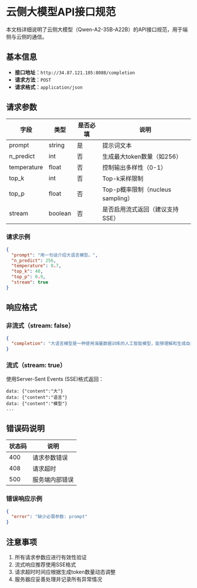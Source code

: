 # 云侧大模型API接口规范

本文档详细说明了云侧大模型（Qwen-A2-35B-A22B）的API接口规范，用于端侧与云侧的通信。

## 基本信息

- **接口地址**：`http://34.87.121.105:8088/completion`
- **请求方法**：`POST`
- **请求格式**：`application/json`

## 请求参数

| 字段 | 类型 | 是否必填 | 说明 |
|------|------|----------|------|
| prompt | string | 是 | 提示词文本 |
| n_predict | int | 否 | 生成最大token数量（如256） |
| temperature | float | 否 | 控制输出多样性（0-1） |
| top_k | int | 否 | Top-k采样限制 |
| top_p | float | 否 | Top-p概率限制（nucleus sampling） |
| stream | boolean | 否 | 是否启用流式返回（建议支持SSE） |

### 请求示例

```json
{
  "prompt": "用一句话介绍大语言模型。",
  "n_predict": 256,
  "temperature": 0.7,
  "top_k": 40,
  "top_p": 0.9,
  "stream": true
}
```

## 响应格式

### 非流式（stream: false）

```json
{
  "completion": "大语言模型是一种使用海量数据训练的人工智能模型，能够理解和生成自然语言文本。"
}
```

### 流式（stream: true）

使用Server-Sent Events (SSE)格式返回：

```
data: {"content":"大"}
data: {"content":"语言"}
data: {"content":"模型"}
...
```

## 错误码说明

| 状态码 | 说明 |
|--------|------|
| 400 | 请求参数错误 |
| 408 | 请求超时 |
| 500 | 服务端内部错误 |

### 错误响应示例

```json
{
  "error": "缺少必需参数: prompt"
}
```

## 注意事项

1. 所有请求参数应进行有效性验证
2. 流式响应推荐使用SSE格式
3. 请求超时时间应根据生成token数量动态调整
4. 服务器应妥善处理并记录所有异常情况
